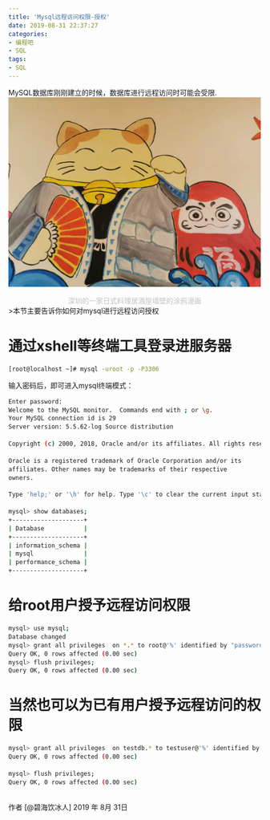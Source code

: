```yaml
---
title: 'Mysql远程访问权限-授权'
date: 2019-08-31 22:37:27
categories:
- 编程吧
- SQL
tags:
- SQL
---
```





MySQL数据库刚刚建立的时候，数据库进行远程访问时可能会受限.
![](https://raw.githubusercontent.com/liruixue/muqiaosite/master/images/tech/Tech-linux-mysql-visit-home.jpg)
<center><font color=#c3c3c3>深圳的一家日式料理居酒屋墙壁的涂鸦漫画</font></center>
<!-- more -->
>本节主要告诉你如何对mysql进行远程访问授权


# 通过xshell等终端工具登录进服务器
```bash
[root@localhost ~]# mysql -uroot -p -P3306
```
输入密码后，即可进入mysql终端模式：
```bash
Enter password: 
Welcome to the MySQL monitor.  Commands end with ; or \g.
Your MySQL connection id is 29
Server version: 5.5.62-log Source distribution

Copyright (c) 2000, 2018, Oracle and/or its affiliates. All rights reserved.

Oracle is a registered trademark of Oracle Corporation and/or its
affiliates. Other names may be trademarks of their respective
owners.

Type 'help;' or '\h' for help. Type '\c' to clear the current input statement.

mysql> show databases;
+--------------------+
| Database           |
+--------------------+
| information_schema |
| mysql              |
| performance_schema |
+--------------------+
```
# 给root用户授予远程访问权限
```bash
mysql> use mysql;
Database changed
mysql> grant all privileges  on *.* to root@'%' identified by "password";
Query OK, 0 rows affected (0.00 sec)
mysql> flush privileges;
Query OK, 0 rows affected (0.00 sec)
```

# 当然也可以为已有用户授予远程访问的权限
```bash
mysql> grant all privileges  on testdb.* to testuser@'%' identified by "passwordtest";
Query OK, 0 rows affected (0.00 sec)

mysql> flush privileges;
Query OK, 0 rows affected (0.00 sec)

```
</br>
作者 [@碧海饮冰人]    
2019 年 8月 31日    
  



